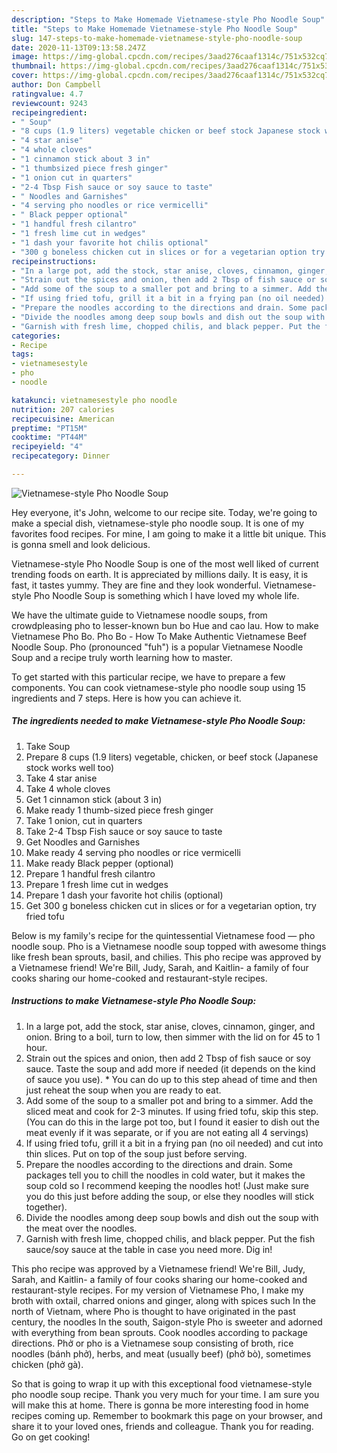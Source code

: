 ```yaml
---
description: "Steps to Make Homemade Vietnamese-style Pho Noodle Soup"
title: "Steps to Make Homemade Vietnamese-style Pho Noodle Soup"
slug: 147-steps-to-make-homemade-vietnamese-style-pho-noodle-soup
date: 2020-11-13T09:13:58.247Z
image: https://img-global.cpcdn.com/recipes/3aad276caaf1314c/751x532cq70/vietnamese-style-pho-noodle-soup-recipe-main-photo.jpg
thumbnail: https://img-global.cpcdn.com/recipes/3aad276caaf1314c/751x532cq70/vietnamese-style-pho-noodle-soup-recipe-main-photo.jpg
cover: https://img-global.cpcdn.com/recipes/3aad276caaf1314c/751x532cq70/vietnamese-style-pho-noodle-soup-recipe-main-photo.jpg
author: Don Campbell
ratingvalue: 4.7
reviewcount: 9243
recipeingredient:
- " Soup"
- "8 cups (1.9 liters) vegetable chicken or beef stock Japanese stock works well too"
- "4 star anise"
- "4 whole cloves"
- "1 cinnamon stick about 3 in"
- "1 thumbsized piece fresh ginger"
- "1 onion cut in quarters"
- "2-4 Tbsp Fish sauce or soy sauce to taste"
- " Noodles and Garnishes"
- "4 serving pho noodles or rice vermicelli"
- " Black pepper optional"
- "1 handful fresh cilantro"
- "1 fresh lime cut in wedges"
- "1 dash your favorite hot chilis optional"
- "300 g boneless chicken cut in slices or for a vegetarian option try fried tofu"
recipeinstructions:
- "In a large pot, add the stock, star anise, cloves, cinnamon, ginger, and onion. Bring to a boil, turn to low, then simmer with the lid on for 45 to 1 hour."
- "Strain out the spices and onion, then add 2 Tbsp of fish sauce or soy sauce. Taste the soup and add more if needed (it depends on the kind of sauce you use). * You can do up to this step ahead of time and then just reheat the soup when you are ready to eat."
- "Add some of the soup to a smaller pot and bring to a simmer. Add the sliced meat and cook for 2-3 minutes. If using fried tofu, skip this step. (You can do this in the large pot too, but I found it easier to dish out the meat evenly if it was separate, or if you are not eating all 4 servings)"
- "If using fried tofu, grill it a bit in a frying pan (no oil needed) and cut into thin slices. Put on top of the soup just before serving."
- "Prepare the noodles according to the directions and drain. Some packages tell you to chill the noodles in cold water, but it makes the soup cold so I recommend keeping the noodles hot! (Just make sure you do this just before adding the soup, or else they noodles will stick together)."
- "Divide the noodles among deep soup bowls and dish out the soup with the meat over the noodles."
- "Garnish with fresh lime, chopped chilis, and black pepper. Put the fish sauce/soy sauce at the table in case you need more. Dig in!"
categories:
- Recipe
tags:
- vietnamesestyle
- pho
- noodle

katakunci: vietnamesestyle pho noodle 
nutrition: 207 calories
recipecuisine: American
preptime: "PT15M"
cooktime: "PT44M"
recipeyield: "4"
recipecategory: Dinner

---
```



![Vietnamese-style Pho Noodle Soup](https://img-global.cpcdn.com/recipes/3aad276caaf1314c/751x532cq70/vietnamese-style-pho-noodle-soup-recipe-main-photo.jpg)

Hey everyone, it's John, welcome to our recipe site. Today, we're going to make a special dish, vietnamese-style pho noodle soup. It is one of my favorites food recipes. For mine, I am going to make it a little bit unique. This is gonna smell and look delicious.

Vietnamese-style Pho Noodle Soup is one of the most well liked of current trending foods on earth. It is appreciated by millions daily. It is easy, it is fast, it tastes yummy. They are fine and they look wonderful. Vietnamese-style Pho Noodle Soup is something which I have loved my whole life.

We have the ultimate guide to Vietnamese noodle soups, from crowdpleasing pho to lesser-known bun bo Hue and cao lau. How to make Vietnamese Pho Bo. Pho Bo - How To Make Authentic Vietnamese Beef Noodle Soup. Pho (pronounced &#34;fuh&#34;) is a popular Vietnamese Noodle Soup and a recipe truly worth learning how to master.


To get started with this particular recipe, we have to prepare a few components. You can cook vietnamese-style pho noodle soup using 15 ingredients and 7 steps. Here is how you can achieve it.

<!--inarticleads1-->

##### The ingredients needed to make Vietnamese-style Pho Noodle Soup:

1. Take  Soup
1. Prepare 8 cups (1.9 liters) vegetable, chicken, or beef stock (Japanese stock works well too)
1. Take 4 star anise
1. Take 4 whole cloves
1. Get 1 cinnamon stick (about 3 in)
1. Make ready 1 thumb-sized piece fresh ginger
1. Take 1 onion, cut in quarters
1. Take 2-4 Tbsp Fish sauce or soy sauce to taste
1. Get  Noodles and Garnishes
1. Make ready 4 serving pho noodles or rice vermicelli
1. Make ready  Black pepper (optional)
1. Prepare 1 handful fresh cilantro
1. Prepare 1 fresh lime cut in wedges
1. Prepare 1 dash your favorite hot chilis (optional)
1. Get 300 g boneless chicken cut in slices or for a vegetarian option, try fried tofu


Below is my family&#39;s recipe for the quintessential Vietnamese food — pho noodle soup. Pho is a Vietnamese noodle soup topped with awesome things like fresh bean sprouts, basil, and chilies. This pho recipe was approved by a Vietnamese friend! We&#39;re Bill, Judy, Sarah, and Kaitlin- a family of four cooks sharing our home-cooked and restaurant-style recipes. 

<!--inarticleads2-->

##### Instructions to make Vietnamese-style Pho Noodle Soup:

1. In a large pot, add the stock, star anise, cloves, cinnamon, ginger, and onion. Bring to a boil, turn to low, then simmer with the lid on for 45 to 1 hour.
1. Strain out the spices and onion, then add 2 Tbsp of fish sauce or soy sauce. Taste the soup and add more if needed (it depends on the kind of sauce you use). * You can do up to this step ahead of time and then just reheat the soup when you are ready to eat.
1. Add some of the soup to a smaller pot and bring to a simmer. Add the sliced meat and cook for 2-3 minutes. If using fried tofu, skip this step. (You can do this in the large pot too, but I found it easier to dish out the meat evenly if it was separate, or if you are not eating all 4 servings)
1. If using fried tofu, grill it a bit in a frying pan (no oil needed) and cut into thin slices. Put on top of the soup just before serving.
1. Prepare the noodles according to the directions and drain. Some packages tell you to chill the noodles in cold water, but it makes the soup cold so I recommend keeping the noodles hot! (Just make sure you do this just before adding the soup, or else they noodles will stick together).
1. Divide the noodles among deep soup bowls and dish out the soup with the meat over the noodles.
1. Garnish with fresh lime, chopped chilis, and black pepper. Put the fish sauce/soy sauce at the table in case you need more. Dig in!


This pho recipe was approved by a Vietnamese friend! We&#39;re Bill, Judy, Sarah, and Kaitlin- a family of four cooks sharing our home-cooked and restaurant-style recipes. For my version of Vietnamese Pho, I make my broth with oxtail, charred onions and ginger, along with spices such In the north of Vietnam, where Pho is thought to have originated in the past century, the noodles In the south, Saigon-style Pho is sweeter and adorned with everything from bean sprouts. Cook noodles according to package directions. Phở or pho is a Vietnamese soup consisting of broth, rice noodles (bánh phở), herbs, and meat (usually beef) (phở bò), sometimes chicken (phở gà). 

So that is going to wrap it up with this exceptional food vietnamese-style pho noodle soup recipe. Thank you very much for your time. I am sure you will make this at home. There is gonna be more interesting food in home recipes coming up. Remember to bookmark this page on your browser, and share it to your loved ones, friends and colleague. Thank you for reading. Go on get cooking!
